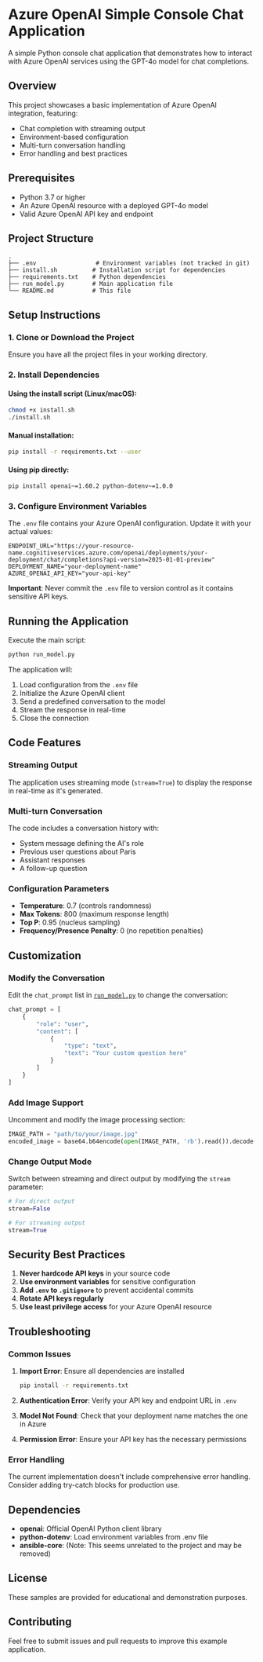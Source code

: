 # Azure OpenAI Simple Console Chat Application

A simple Python console chat application that demonstrates how to interact with Azure OpenAI services using the GPT-4o model for chat completions.

## Overview

This project showcases a basic implementation of Azure OpenAI integration, featuring:
- Chat completion with streaming output
- Environment-based configuration
- Multi-turn conversation handling
- Error handling and best practices

## Prerequisites

- Python 3.7 or higher
- An Azure OpenAI resource with a deployed GPT-4o model
- Valid Azure OpenAI API key and endpoint

## Project Structure

```
.
├── .env                 # Environment variables (not tracked in git)
├── install.sh          # Installation script for dependencies
├── requirements.txt    # Python dependencies
├── run_model.py        # Main application file
└── README.md           # This file
```

## Setup Instructions

### 1. Clone or Download the Project

Ensure you have all the project files in your working directory.

### 2. Install Dependencies

#### Using the install script (Linux/macOS):
```bash
chmod +x install.sh
./install.sh
```

#### Manual installation:
```bash
pip install -r requirements.txt --user
```

#### Using pip directly:
```bash
pip install openai~=1.60.2 python-dotenv~=1.0.0
```

### 3. Configure Environment Variables

The `.env` file contains your Azure OpenAI configuration. Update it with your actual values:

```env
ENDPOINT_URL="https://your-resource-name.cognitiveservices.azure.com/openai/deployments/your-deployment/chat/completions?api-version=2025-01-01-preview"
DEPLOYMENT_NAME="your-deployment-name"
AZURE_OPENAI_API_KEY="your-api-key"
```

**Important**: Never commit the `.env` file to version control as it contains sensitive API keys.

## Running the Application

Execute the main script:

```bash
python run_model.py
```

The application will:
1. Load configuration from the `.env` file
2. Initialize the Azure OpenAI client
3. Send a predefined conversation to the model
4. Stream the response in real-time
5. Close the connection

## Code Features

### Streaming Output
The application uses streaming mode (`stream=True`) to display the response in real-time as it's generated.

### Multi-turn Conversation
The code includes a conversation history with:
- System message defining the AI's role
- Previous user questions about Paris
- Assistant responses
- A follow-up question

### Configuration Parameters
- **Temperature**: 0.7 (controls randomness)
- **Max Tokens**: 800 (maximum response length)
- **Top P**: 0.95 (nucleus sampling)
- **Frequency/Presence Penalty**: 0 (no repetition penalties)

## Customization

### Modify the Conversation
Edit the `chat_prompt` list in [`run_model.py`](run_model.py) to change the conversation:

```python
chat_prompt = [
    {
        "role": "user",
        "content": [
            {
                "type": "text",
                "text": "Your custom question here"
            }
        ]
    }
]
```

### Add Image Support
Uncomment and modify the image processing section:

```python
IMAGE_PATH = "path/to/your/image.jpg"
encoded_image = base64.b64encode(open(IMAGE_PATH, 'rb').read()).decode('ascii')
```

### Change Output Mode
Switch between streaming and direct output by modifying the `stream` parameter:

```python
# For direct output
stream=False

# For streaming output
stream=True
```

## Security Best Practices

1. **Never hardcode API keys** in your source code
2. **Use environment variables** for sensitive configuration
3. **Add `.env` to `.gitignore`** to prevent accidental commits
4. **Rotate API keys regularly**
5. **Use least privilege access** for your Azure OpenAI resource

## Troubleshooting

### Common Issues

1. **Import Error**: Ensure all dependencies are installed
   ```bash
   pip install -r requirements.txt
   ```

2. **Authentication Error**: Verify your API key and endpoint URL in `.env`

3. **Model Not Found**: Check that your deployment name matches the one in Azure

4. **Permission Error**: Ensure your API key has the necessary permissions

### Error Handling
The current implementation doesn't include comprehensive error handling. Consider adding try-catch blocks for production use.

## Dependencies

- **openai**: Official OpenAI Python client library
- **python-dotenv**: Load environment variables from .env file
- **ansible-core**: (Note: This seems unrelated to the project and may be removed)

## License

These samples are provided for educational and demonstration purposes.

## Contributing

Feel free to submit issues and pull requests to improve this example application.